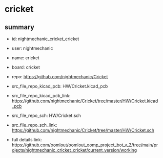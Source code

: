 # cricket
 
## summary 
* id: nightmechanic_cricket_cricket
* user: nightmechanic
* name: cricket
* board: cricket
* repo: https://github.com/nightmechanic/Cricket
* src_file_repo_kicad_pcb: HW/Cricket.kicad_pcb
* src_file_repo_kicad_pcb_link: https://github.com/nightmechanic/Cricket/tree/master/HW/Cricket.kicad_pcb


* src_file_repo_sch: HW/Cricket.sch
* src_file_repo_sch_link: https://github.com/nightmechanic/Cricket/tree/master/HW/Cricket.sch
* full details link: https://github.com/oomlout/oomlout_oomp_project_bot_v_2/tree/main/projects/nightmechanic_cricket_cricket/current_version/working  







